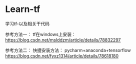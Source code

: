 # Learn-tf
学习tf-以及相关干代码

参考方法一：
tf在windows上安装：
https://blog.csdn.net/mslddzm/article/details/78832297

参考方法二：
快捷安装方法：
pycharm+anaconda+tensorflow
https://blog.csdn.net/fyxz1314/article/details/78618180

